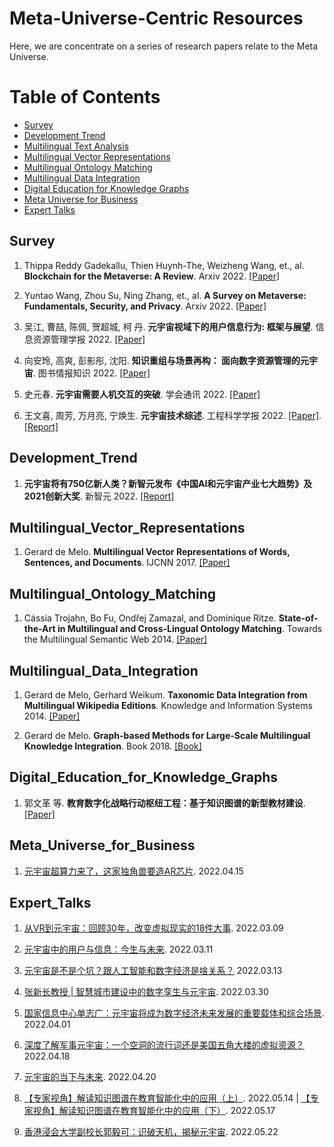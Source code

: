 # Meta-Universe-Centric Resources 



Here, we are concentrate on a series of research papers relate to the Meta Universe.   


Table of Contents
=================


  * [Survey](#Survey)
  * [Development Trend](#Development_Trend)  
  * [Multilingual Text Analysis](#Multilingual_Text_Analysis)
  * [Multilingual Vector Representations](#Multilingual_Vector_Representations)
  * [Multilingual Ontology Matching](#Multilingual_Ontology_Matching)
  * [Multilingual Data Integration](#Multilingual_Data_Integration)
  * [Digital Education for Knowledge Graphs](#Digital_Education_for_Knowledge_Graphs)
  * [Meta Universe for Business](#Meta_Universe_for_Business)
  * [Expert Talks](#Expert_Talks)


## Survey
1. Thippa Reddy Gadekallu, Thien Huynh-The, Weizheng Wang, et., al. **Blockchain for the Metaverse: A Review**. Arxiv 2022. [[Paper]](https://arxiv.org/pdf/2203.09738.pdf)


2. Yuntao Wang, Zhou Su, Ning Zhang, et., al. **A Survey on Metaverse: Fundamentals, Security, and Privacy**. Arxiv 2022. [[Paper]](https://arxiv.org/pdf/2203.02662.pdf)


3. 吴江, 曹喆, 陈佩, 贺超城, 柯 丹. **元宇宙视域下的用户信息行为: 框架与展望**. 信息资源管理学报 2022. [[Paper]](http://jirm.whu.edu.cn/jwk3/xxzyglxb/CN/article/openArticlePDF.jsp?id=5714)


4. 向安玲, 高爽, 彭影彤, 沈阳. **知识重组与场景再构： 面向数字资源管理的元宇宙**. 图书情报知识 2022. [[Paper]](http://dik.whu.edu.cn/jwk3/tsqbzs/CN/article/openArticlePDF.jsp?id=5729)


5. 史元春. **元宇宙需要人机交互的突破**. 学会通讯 2022. [[Paper]](https://pi.cs.tsinghua.edu.cn/wp-content/uploads/2022/02/%E5%85%83%E5%AE%87%E5%AE%99%E9%9C%80%E8%A6%81%E4%BA%BA%E6%9C%BA%E4%BA%A4%E4%BA%92%E7%9A%84%E7%AA%81%E7%A0%B4-CAAI.pdf)


6. 王文喜, 周芳, 万月亮, 宁焕生. **元宇宙技术综述**. 工程科学学报 2022. [[Paper]](http://cje.ustb.edu.cn/article/doi/10.13374/j.issn2095-9389.2022.01.15.003?viewType=HTML). [[Report]](https://mp.weixin.qq.com/s/vioDO8yAXL5Muit2HbuGqA)



## Development_Trend
1. **元宇宙将有750亿新人类？新智元发布《中国AI和元宇宙产业七大趋势》及2021创新大奖**. 新智元 2022. [[Report]](https://mp.weixin.qq.com/s/1Eax2tIvCo1jxhY-B294JQ)




## Multilingual_Vector_Representations
1. Gerard de Melo. **Multilingual Vector Representations of Words, Sentences, and Documents**. IJCNN 2017. [[Paper]](http://gerard.demelo.org/papers/multilingual-representations.pdf)



## Multilingual_Ontology_Matching
1. Cássia Trojahn, Bo Fu, Ondřej Zamazal, and Dominique Ritze. **State-of-the-Art in Multilingual and Cross-Lingual Ontology Matching**. Towards the Multilingual Semantic Web 2014. [[Paper]](https://link.springer.com/chapter/10.1007%2F978-3-662-43585-4_8)




## Multilingual_Data_Integration
1. Gerard de Melo, Gerhard Weikum. **Taxonomic Data Integration from Multilingual Wikipedia Editions**. Knowledge and Information Systems 2014. [[Paper]](http://gerard.demelo.org/papers/demelo-menta-kais.pdf)


2. Gerard de Melo. **Graph-based Methods for Large-Scale Multilingual Knowledge Integration**. Book 2018. [[Book]](https://core.ac.uk/download/301023448.pdf)



## Digital_Education_for_Knowledge_Graphs 
1. 郭文革 等. **教育数字化战略行动枢纽工程：基于知识图谱的新型教材建设**. [[Paper]](https://mp.weixin.qq.com/s/BKVEafmwBGKYxdykh-qJ3w)



<!-- [和AI结对编程！OpenAI与GitHub联手推出AI代码生成工具，比GPT-3更强大](https://mp.weixin.qq.com/s/6ZKdBPgv6pZ1aE4o0XRBig) -->


## Meta_Universe_for_Business
1. [元宇宙超算力来了，这家独角兽要造AR芯片](https://mp.weixin.qq.com/s/Sfc9Lo6pe3rx31XsbjGavw). 2022.04.15



## Expert_Talks
1. [从VR到元宇宙：回顾30年，改变虚拟现实的18件大事](https://mp.weixin.qq.com/s/z3gokk7YM5pb9-NSHKFq8Q). 2022.03.09


2. [元宇宙中的用户与信息：今生与未来](https://mp.weixin.qq.com/s/_ZIcxWkLvCgfjQ4hJ6vhiQ). 2022.03.11


3. [元宇宙是不是个坑？跟人工智能和数字经济是啥关系？](https://mp.weixin.qq.com/s/qe9AksxtRgX4Py-IWpyeWQ) 2022.03.13


4. [张新长教授 | 智慧城市建设中的数字孪生与元宇宙](https://mp.weixin.qq.com/s/AuEyPJIJ_jBmLLWpHJC3-Q). 2022.03.30


5. [国家信息中心单志广：元宇宙将成为数字经济未来发展的重要载体和综合场景](https://mp.weixin.qq.com/s/fWSvoiXZq8zEBsGlpR_Hpg). 2022.04.01


6. [深度了解军事元宇宙：一个空洞的流行词还是美国五角大楼的虚拟资源？](https://mp.weixin.qq.com/s/A753CkceTYUmx-KaFXUM2w) 2022.04.18


7. [元宇宙的当下与未来](https://mp.weixin.qq.com/s/W159-xDvW2Qx73LlEP5S5Q). 2022.04.20


8. [【专家视角】解读知识图谱在教育智能化中的应用（上）](https://mp.weixin.qq.com/s/EdhPsYUOQnSgGYnWgBCH-Q). 2022.05.14 | [【专家视角】解读知识图谱在教育智能化中的应用（下）](https://mp.weixin.qq.com/s/TZbRnBxApKWyzv6rbDYfrQ). 2022.05.17 


9. [香港浸会大学副校长郭毅可：识破天机，揭秘元宇宙](https://mp.weixin.qq.com/s/rrncLPZlyIIFKWHPT_Q3VA). 2022.05.22